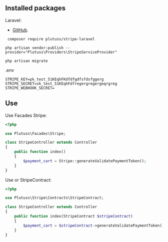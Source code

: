 ## Installed packages

Laravel:
- [GitHub](https://github.com/plutuss/stripe-laravel).

```shell
 composer require plutuss/stripe-laravel
```

```shell
php artisan vendor:publish --provider="Plutuss\Providers\StripeServiceProvider"
```

```shell
php artisan migrate
```


.env
```dotenv
STRIPE_KEY=pk_test_51KEqhFKdfdfgdfsfdsfggerg
STRIPE_SECRET=sk_test_51KEqhFdfregergregergeqrgreg
STRIPE_WEBHOOK_SECRET=
```

## Use
Use Facades Stripe:
```php
<?php

use Plutuss\Facades\Stripe;

class StripeController extends Controller
{
    public function index()
    {
        $payment_cart = Stripe::generateValidatePaymentToken();
    }
}

```

Use or StripeContract:

```php
<?php

use Plutuss\Stripe\Contracts\StripeContract;

class StripeController extends Controller
{
    public function index(StripeContract $stripeContract)
    {
        $payment_cart = $stripeContract->generateValidatePaymentToken();
    }
}

```
